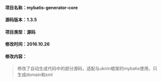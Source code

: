 #### 项目名称：mybatis-generator-core
#### 源码版本：1.3.5
#### 项目类型：源码
#### 修改时间：2016.10.26
#### 修改内容：
> 修改了自动生成代码中的部分源码，适配与ukirin框架的mybatis使用，只生成domain和xml


